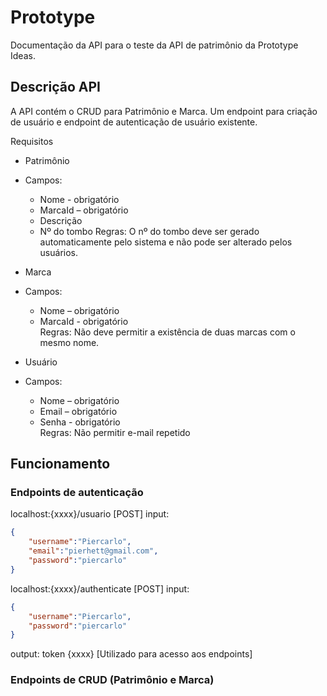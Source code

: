 # Prototype

Documentação da API para o teste da API de patrimônio da Prototype Ideas.

## Descrição API

A API contém o CRUD para Patrimônio e Marca. Um endpoint para criação de usuário e endpoint de autenticação de usuário existente.

Requisitos  
- Patrimônio  
- Campos:  
  - Nome - obrigatório  
  - MarcaId – obrigatório 
  - Descrição  
  - Nº do tombo 
Regras: O nº do tombo deve ser gerado automaticamente pelo sistema e não pode ser alterado pelos usuários.  

- Marca  
- Campos:  
   - Nome – obrigatório  
   - MarcaId - obrigatório  
Regras: Não deve permitir a existência de duas marcas com o mesmo nome.  

- Usuário 
-  Campos:  
   - Nome – obrigatório  
   - Email – obrigatório  
   - Senha - obrigatório  
Regras: Não permitir e-mail repetido 

## Funcionamento 

### Endpoints de autenticação

localhost:{xxxx}/usuario [POST] 
input:
```json 
{
    "username":"Piercarlo",
    "email":"pierhett@gmail.com",
    "password":"piercarlo"
}
```
localhost:{xxxx}/authenticate [POST]
input:
```json 
{
    "username":"Piercarlo",
    "password":"piercarlo"
}
```
output: token {xxxx} [Utilizado para acesso aos endpoints]

### Endpoints de CRUD (Patrimônio e Marca)

 
